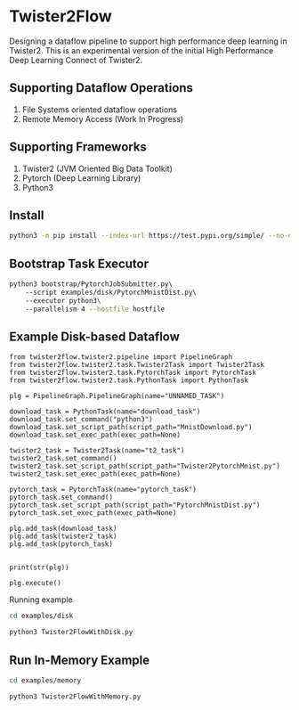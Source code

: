 # Twister2Flow

Designing a dataflow pipeline to support high performance deep learning in Twister2. This is an experimental version of the initial High Performance Deep Learning Connect of Twister2. 

## Supporting Dataflow Operations

1. File Systems oriented dataflow operations
2. Remote Memory Access (Work In Progress)

## Supporting Frameworks

1. Twister2 (JVM Oriented Big Data Toolkit)
2. Pytorch (Deep Learning Library)
3. Python3

## Install

```bash
python3 -m pip install --index-url https://test.pypi.org/simple/ --no-deps twister2flow-test
```


## Bootstrap Task Executor

```bash
python3 bootstrap/PytorchJobSubmitter.py\ 
    --script examples/disk/PytorchMnistDist.py\ 
    --executor python3\ 
    --parallelism 4 --hostfile hostfile
```

## Example Disk-based Dataflow


```python3
from twister2flow.twister2.pipeline import PipelineGraph
from twister2flow.twister2.task.Twister2Task import Twister2Task
from twister2flow.twister2.task.PytorchTask import PytorchTask
from twister2flow.twister2.task.PythonTask import PythonTask

plg = PipelineGraph.PipelineGraph(name="UNNAMED_TASK")

download_task = PythonTask(name="download_task")
download_task.set_command("python3")
download_task.set_script_path(script_path="MnistDownload.py")
download_task.set_exec_path(exec_path=None)

twister2_task = Twister2Task(name="t2_task")
twister2_task.set_command()
twister2_task.set_script_path(script_path="Twister2PytorchMnist.py")
twister2_task.set_exec_path(exec_path=None)

pytorch_task = PytorchTask(name="pytorch_task")
pytorch_task.set_command()
pytorch_task.set_script_path(script_path="PytorchMnistDist.py")
pytorch_task.set_exec_path(exec_path=None)

plg.add_task(download_task)
plg.add_task(twister2_task)
plg.add_task(pytorch_task)


print(str(plg))

plg.execute()
```

Running example

```bash
cd examples/disk
```

```python
python3 Twister2FlowWithDisk.py
```
## Run In-Memory Example

```bash
cd examples/memory
```

```python
python3 Twister2FlowWithMemory.py
```